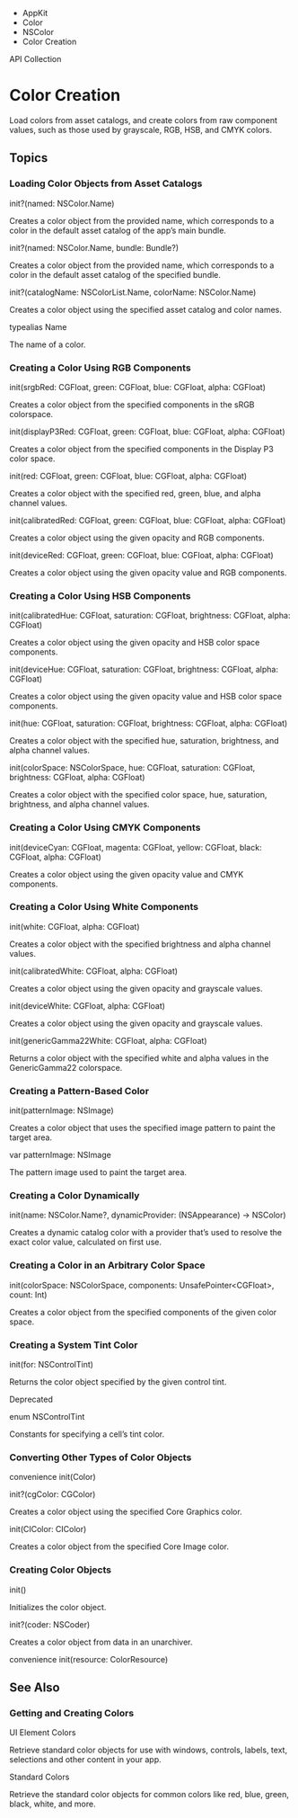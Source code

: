 

- AppKit
- Color
- NSColor
-  Color Creation 

API Collection

# Color Creation

Load colors from asset catalogs, and create colors from raw component values, such as those used by grayscale, RGB, HSB, and CMYK colors.

## Topics

### Loading Color Objects from Asset Catalogs

init?(named: NSColor.Name)

Creates a color object from the provided name, which corresponds to a color in the default asset catalog of the app’s main bundle.

init?(named: NSColor.Name, bundle: Bundle?)

Creates a color object from the provided name, which corresponds to a color in the default asset catalog of the specified bundle.

init?(catalogName: NSColorList.Name, colorName: NSColor.Name)

Creates a color object using the specified asset catalog and color names.

typealias Name

The name of a color.

### Creating a Color Using RGB Components

init(srgbRed: CGFloat, green: CGFloat, blue: CGFloat, alpha: CGFloat)

Creates a color object from the specified components in the sRGB colorspace.

init(displayP3Red: CGFloat, green: CGFloat, blue: CGFloat, alpha: CGFloat)

Creates a color object from the specified components in the Display P3 color space.

init(red: CGFloat, green: CGFloat, blue: CGFloat, alpha: CGFloat)

Creates a color object with the specified red, green, blue, and alpha channel values.

init(calibratedRed: CGFloat, green: CGFloat, blue: CGFloat, alpha: CGFloat)

Creates a color object using the given opacity and RGB components.

init(deviceRed: CGFloat, green: CGFloat, blue: CGFloat, alpha: CGFloat)

Creates a color object using the given opacity value and RGB components.

### Creating a Color Using HSB Components

init(calibratedHue: CGFloat, saturation: CGFloat, brightness: CGFloat, alpha: CGFloat)

Creates a color object using the given opacity and HSB color space components.

init(deviceHue: CGFloat, saturation: CGFloat, brightness: CGFloat, alpha: CGFloat)

Creates a color object using the given opacity value and HSB color space components.

init(hue: CGFloat, saturation: CGFloat, brightness: CGFloat, alpha: CGFloat)

Creates a color object with the specified hue, saturation, brightness, and alpha channel values.

init(colorSpace: NSColorSpace, hue: CGFloat, saturation: CGFloat, brightness: CGFloat, alpha: CGFloat)

Creates a color object with the specified color space, hue, saturation, brightness, and alpha channel values.

### Creating a Color Using CMYK Components

init(deviceCyan: CGFloat, magenta: CGFloat, yellow: CGFloat, black: CGFloat, alpha: CGFloat)

Creates a color object using the given opacity value and CMYK components.

### Creating a Color Using White Components

init(white: CGFloat, alpha: CGFloat)

Creates a color object with the specified brightness and alpha channel values.

init(calibratedWhite: CGFloat, alpha: CGFloat)

Creates a color object using the given opacity and grayscale values.

init(deviceWhite: CGFloat, alpha: CGFloat)

Creates a color object using the given opacity and grayscale values.

init(genericGamma22White: CGFloat, alpha: CGFloat)

Returns a color object with the specified white and alpha values in the GenericGamma22 colorspace.

### Creating a Pattern-Based Color

init(patternImage: NSImage)

Creates a color object that uses the specified image pattern to paint the target area.

var patternImage: NSImage

The pattern image used to paint the target area.

### Creating a Color Dynamically

init(name: NSColor.Name?, dynamicProvider: (NSAppearance) -> NSColor)

Creates a dynamic catalog color with a provider that’s used to resolve the exact color value, calculated on first use.

### Creating a Color in an Arbitrary Color Space

init(colorSpace: NSColorSpace, components: UnsafePointer&lt;CGFloat>, count: Int)

Creates a color object from the specified components of the given color space.

### Creating a System Tint Color

init(for: NSControlTint)

Returns the color object specified by the given control tint.

Deprecated

enum NSControlTint

Constants for specifying a cell’s tint color.

### Converting Other Types of Color Objects

convenience init(Color)

init?(cgColor: CGColor)

Creates a color object using the specified Core Graphics color.

init(CIColor: CIColor)

Creates a color object from the specified Core Image color.

### Creating Color Objects

init()

Initializes the color object.

init?(coder: NSCoder)

Creates a color object from data in an unarchiver.

convenience init(resource: ColorResource)

## See Also

### Getting and Creating Colors

UI Element Colors

Retrieve standard color objects for use with windows, controls, labels, text, selections and other content in your app.

Standard Colors

Retrieve the standard color objects for common colors like red, blue, green, black, white, and more.

